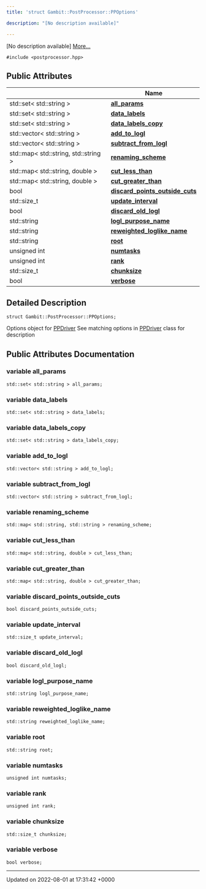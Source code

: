 ```yaml
---
title: 'struct Gambit::PostProcessor::PPOptions'

description: "[No description available]"

---
```









[No description available] [More...](#detailed-description)


`#include <postprocessor.hpp>`

## Public Attributes

|                | Name           |
| -------------- | -------------- |
| std::set< std::string > | **[all_params](/documentation/code/darkbit_developmentclasses/structgambit_1_1postprocessor_1_1ppoptions/#variable-all-params)**  |
| std::set< std::string > | **[data_labels](/documentation/code/darkbit_developmentclasses/structgambit_1_1postprocessor_1_1ppoptions/#variable-data-labels)**  |
| std::set< std::string > | **[data_labels_copy](/documentation/code/darkbit_developmentclasses/structgambit_1_1postprocessor_1_1ppoptions/#variable-data-labels-copy)**  |
| std::vector< std::string > | **[add_to_logl](/documentation/code/darkbit_developmentclasses/structgambit_1_1postprocessor_1_1ppoptions/#variable-add-to-logl)**  |
| std::vector< std::string > | **[subtract_from_logl](/documentation/code/darkbit_developmentclasses/structgambit_1_1postprocessor_1_1ppoptions/#variable-subtract-from-logl)**  |
| std::map< std::string, std::string > | **[renaming_scheme](/documentation/code/darkbit_developmentclasses/structgambit_1_1postprocessor_1_1ppoptions/#variable-renaming-scheme)**  |
| std::map< std::string, double > | **[cut_less_than](/documentation/code/darkbit_developmentclasses/structgambit_1_1postprocessor_1_1ppoptions/#variable-cut-less-than)**  |
| std::map< std::string, double > | **[cut_greater_than](/documentation/code/darkbit_developmentclasses/structgambit_1_1postprocessor_1_1ppoptions/#variable-cut-greater-than)**  |
| bool | **[discard_points_outside_cuts](/documentation/code/darkbit_developmentclasses/structgambit_1_1postprocessor_1_1ppoptions/#variable-discard-points-outside-cuts)**  |
| std::size_t | **[update_interval](/documentation/code/darkbit_developmentclasses/structgambit_1_1postprocessor_1_1ppoptions/#variable-update-interval)**  |
| bool | **[discard_old_logl](/documentation/code/darkbit_developmentclasses/structgambit_1_1postprocessor_1_1ppoptions/#variable-discard-old-logl)**  |
| std::string | **[logl_purpose_name](/documentation/code/darkbit_developmentclasses/structgambit_1_1postprocessor_1_1ppoptions/#variable-logl-purpose-name)**  |
| std::string | **[reweighted_loglike_name](/documentation/code/darkbit_developmentclasses/structgambit_1_1postprocessor_1_1ppoptions/#variable-reweighted-loglike-name)**  |
| std::string | **[root](/documentation/code/darkbit_developmentclasses/structgambit_1_1postprocessor_1_1ppoptions/#variable-root)**  |
| unsigned int | **[numtasks](/documentation/code/darkbit_developmentclasses/structgambit_1_1postprocessor_1_1ppoptions/#variable-numtasks)**  |
| unsigned int | **[rank](/documentation/code/darkbit_developmentclasses/structgambit_1_1postprocessor_1_1ppoptions/#variable-rank)**  |
| std::size_t | **[chunksize](/documentation/code/darkbit_developmentclasses/structgambit_1_1postprocessor_1_1ppoptions/#variable-chunksize)**  |
| bool | **[verbose](/documentation/code/darkbit_developmentclasses/structgambit_1_1postprocessor_1_1ppoptions/#variable-verbose)**  |

## Detailed Description

```
struct Gambit::PostProcessor::PPOptions;
```


Options object for [PPDriver](/documentation/code/darkbit_developmentclasses/classgambit_1_1postprocessor_1_1ppdriver/) See matching options in [PPDriver](/documentation/code/darkbit_developmentclasses/classgambit_1_1postprocessor_1_1ppdriver/) class for description 

## Public Attributes Documentation

### variable all_params

```
std::set< std::string > all_params;
```


### variable data_labels

```
std::set< std::string > data_labels;
```


### variable data_labels_copy

```
std::set< std::string > data_labels_copy;
```


### variable add_to_logl

```
std::vector< std::string > add_to_logl;
```


### variable subtract_from_logl

```
std::vector< std::string > subtract_from_logl;
```


### variable renaming_scheme

```
std::map< std::string, std::string > renaming_scheme;
```


### variable cut_less_than

```
std::map< std::string, double > cut_less_than;
```


### variable cut_greater_than

```
std::map< std::string, double > cut_greater_than;
```


### variable discard_points_outside_cuts

```
bool discard_points_outside_cuts;
```


### variable update_interval

```
std::size_t update_interval;
```


### variable discard_old_logl

```
bool discard_old_logl;
```


### variable logl_purpose_name

```
std::string logl_purpose_name;
```


### variable reweighted_loglike_name

```
std::string reweighted_loglike_name;
```


### variable root

```
std::string root;
```


### variable numtasks

```
unsigned int numtasks;
```


### variable rank

```
unsigned int rank;
```


### variable chunksize

```
std::size_t chunksize;
```


### variable verbose

```
bool verbose;
```


-------------------------------

Updated on 2022-08-01 at 17:31:42 +0000